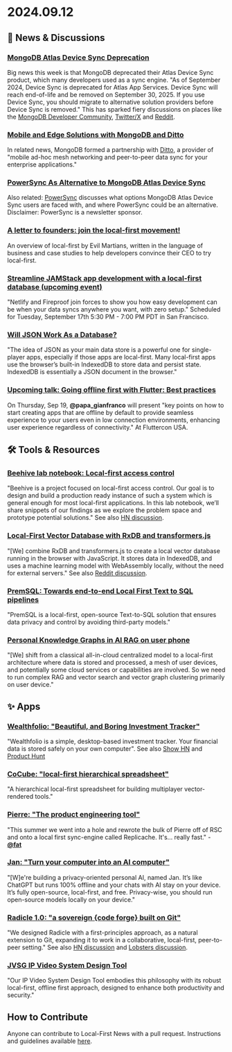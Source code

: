 # 2024.09.12

## 📰 News & Discussions 

### [MongoDB Atlas Device Sync Deprecation](https://www.mongodb.com/docs/atlas/app-services/sync/device-sync-deprecation/)
Big news this week is that MongoDB deprecated their Atlas Device Sync product, which many developers used as a sync engine. "As of September 2024, Device Sync is deprecated for Atlas App Services. Device Sync will reach end-of-life and be removed on September 30, 2025. If you use Device Sync, you should migrate to alternative solution providers before Device Sync is removed." This has sparked fiery discussions on places like the [MongoDB Developer Community](https://www.mongodb.com/community/forums/t/device-sync-and-edge-server-are-deprecated/296035), [Twitter/X](https://x.com/philprimes/status/1833168514225496435) and [Reddit](https://www.reddit.com/r/mongodb/comments/1fct01v/fuck_you_mongodb/).

### [Mobile and Edge Solutions with MongoDB and Ditto](https://www.mongodb.com/blog/post/mobile-edge-solutions-with-mongodb-ditto)
In related news, MongoDB formed a partnership with [Ditto](https://ditto.live/), a provider of "mobile ad-hoc mesh networking and peer-to-peer data sync for your enterprise applications."

### [PowerSync As Alternative to MongoDB Atlas Device Sync](https://www.powersync.com/blog/powersync-as-alternative-to-mongodb-atlas-device-sync)
Also related: [PowerSync](https://www.powersync.com/) discusses what options MongoDB Atlas Device Sync users are faced with, and where PowerSync could be an alternative. Disclaimer: PowerSync is a newsletter sponsor.

### [A letter to founders: join the local-first movement!](https://evilmartians.com/chronicles/a-letter-to-founders-join-the-local-first-movement)
An overview of local-first by Evil Martians, written in the language of business and case studies to help developers convince their CEO to try local-first.

### [Streamline JAMStack app development with a local-first database (upcoming event)](https://lu.ma/l5ybgtcb)
"Netlify and Fireproof join forces to show you how easy development can be when your data syncs anywhere you want, with zero setup." Scheduled for Tuesday, September 17th 5:30 PM - 7:00 PM PDT in San Francisco.

### [Will JSON Work As a Database?](https://pinata.cloud/blog/will-json-work-as-a-database)
"The idea of JSON as your main data store is a powerful one for single-player apps, especially if those apps are local-first. Many local-first apps use the browser’s built-in IndexedDB to store data and persist state. IndexedDB is essentially a JSON document in the browser."

### [Upcoming talk: Going offline first with Flutter: Best practices](https://flutterconusa.dev/speaker/gianfranco-papa/)
On Thursday, Sep 19, **@papa_gianfranco** will present "key points on how to start creating apps that are offline by default to provide seamless experience to your users even in low connection environments, enhancing user experience regardless of connectivity." At Fluttercon USA.

## 🛠️ Tools & Resources

### [Beehive lab notebook: Local-first access control](https://www.inkandswitch.com/beehive/notebook/)
"Beehive is a project focused on local-first access control. Our goal is to design and build a production ready instance of such a system which is general enough for most local-first applications. In this lab notebook, we’ll share snippets of our findings as we explore the problem space and prototype potential solutions." See also [HN discussion](https://news.ycombinator.com/item?id=41461373).

### [Local-First Vector Database with RxDB and transformers.js](https://rxdb.info/articles/javascript-vector-database.html)
"[We] combine RxDB and transformers.js to create a local vector database running in the browser with JavaScript. It stores data in IndexedDB, and uses a machine learning model with WebAssembly locally, without the need for external servers." See also [Reddit discussion](https://www.reddit.com/r/programming/comments/1fddcy4/comment/lmflz3w/).

### [PremSQL: Towards end-to-end Local First Text to SQL pipelines](https://blog.premai.io/premsql-towards-end-to-end-local-text-to-sql-pipelines-2/)
"PremSQL is a local-first, open-source Text-to-SQL solution that ensures data privacy and control by avoiding third-party models."

### [Personal Knowledge Graphs in AI RAG on user phone](https://ai.plainenglish.io/personal-knowledge-graphs-in-ai-rag-on-user-phone-eb304fc386c1)
"[We] shift from a classical all-in-cloud centralized model to a local-first architecture where data is stored and processed, a mesh of user devices, and potentially some cloud services or capabilities are involved. So we need to run complex RAG and vector search and vector graph clustering primarily on user device."


## ✨ Apps

### [Wealthfolio: "Beautiful, and Boring Investment Tracker"](https://wealthfolio.app/)
"Wealthfolio is a simple, desktop-based investment tracker. Your financial data is stored safely on your own computer". See also [Show HN](https://news.ycombinator.com/item?id=41465735) and [Product Hunt](https://www.producthunt.com/products/wealthfolio)

### [CoCube: "local-first hierarchical spreadsheet"](https://www.cocube.com/)
"A hierarchical local-first spreadsheet for building multiplayer vector-rendered tools."

### [Pierre: "The product engineering tool"](https://pierre.co/)
"This summer we went into a hole and rewrote the bulk of Pierre off of RSC and onto a local first sync-engine called Replicache. It's… really fast." - [**@fat**](https://x.com/fat/status/1833577186739294527)

### [Jan: "Turn your computer into an AI computer"](https://jan.ai/)
"[W]e're building a privacy-oriented personal AI, named Jan. It’s like ChatGPT but runs 100% offline and your chats with AI stay on your device. It’s fully open-source, local-first, and free. Privacy-wise, you should run open-source models locally on your device."

### [Radicle 1.0: "a sovereign {code forge} built on Git"](https://radicle.xyz/2024/09/10/radicle-1.0.html)
"We designed Radicle with a first-principles approach, as a natural extension to Git, expanding it to work in a collaborative, local-first, peer-to-peer setting." See also [HN discussion](https://news.ycombinator.com/item?id=41509713) and [Lobsters discussion](https://lobste.rs/s/z6ewrf/radicle_1_0).

### [JVSG IP Video System Design Tool](https://www.jvsg.com/local-first-approach/)
"Our IP Video System Design Tool embodies this philosophy with its robust local-first, offline first approach, designed to enhance both productivity and security."

## How to Contribute
Anyone can contribute to Local-First News with a pull request. Instructions and guidelines available [here](https://github.com/localfirstnews/localfirstnews).

